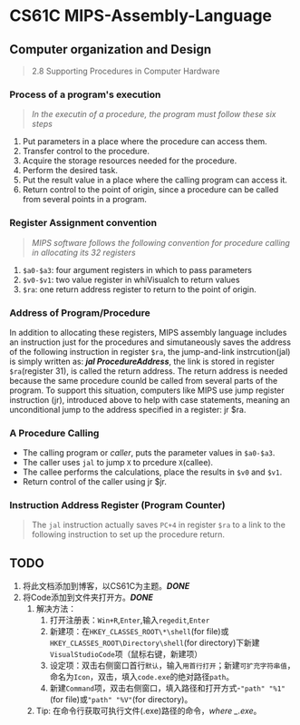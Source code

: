 # CS61C MIPS-Assembly-Language

## Computer organization and Design

> 2.8 Supporting Procedures in Computer Hardware

### Process of a program's execution  

> *In the executin of a procedure, the program must follow these six steps*

 1. Put parameters in a place where the procedure can access them.
 2. Transfer control to the procedure.
 3. Acquire the storage resources needed for the procedure.
 4. Perform the desired task.
 5. Put the result value in a place where the calling program can access it.
 6. Return control to the point of origin, since a procedure can be called from several points in a program.

### Register Assignment convention

> *MIPS software follows the following convention for procedure calling in allocating its 32 registers*

 1. `$a0-$a3`: four argument registers in which to pass parameters
 2. `$v0-$v1`: two value register in whiVisualch to return values
 3. `$ra`: one return address register to return to the point of origin.

### Address of Program/Procedure  

In addition to allocating these registers, MIPS assembly language includes an instruction just for the procedures and simutaneously saves the address of the following instruction in register `$ra`, the jump-and-link instrcution(jal) is simply written as: ***jal ProcedureAddress***, the link is stored in register `$ra`(register 31), is called the return address. The return address is needed because the same procedure counld be called from several parts of the program.
To support this situation, computers like MIPS use jump register instruction (jr), introduced above to help
with case statements, meaning an unconditional jump to the address specified in a register: jr $ra.

### A Procedure Calling

+ The calling program or *caller*, puts the parameter values in `$a0-$a3`.
+ The caller uses `jal` to jump `X` to prcedure `X`(callee).
+ The callee performs the calculations, place the results in `$v0` and `$v1`.
+ Return control of the caller using jr $jr.

### Instruction Address Register (Program Counter)

> The `jal` instruction actually saves `PC+4` in register `$ra` to a link to the following instruction to set up the procedure return.

## TODO

1. 将此文档添加到博客，以CS61C为主题。***DONE***
2. 将Code添加到文件夹打开方。***DONE***
   1. 解决方法：
      1. 打开注册表：`Win+R`,`Enter`,输入`regedit`,`Enter`
      2. 新建项：在`HKEY_CLASSES_ROOT\*\shell`(for file)或`HKEY_CLASSES_ROOT\Directory\shell`(for directory)下新建`VisualStudioCode`项（鼠标右键，新建项）
      3. 设定项：双击右侧窗口首行`默认`，输入`用首行打开`；新建`可扩充字符串值`，命名为`Icon`，双击，填入`code.exe`的绝对路径`path`。
      4. 新建`Command`项，双击右侧窗口，填入路径和打开方式-`"path" "%1"`(for file)或`"path" "%V"`(for directory)。
   2. Tip: 在命令行获取可执行文件(.exe)路径的命令，*where _.exe*。
